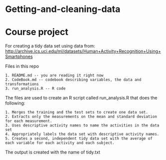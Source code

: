 # Getting-and-cleaning-data
# Course project


For creating a tidy data set using data from: 
http://archive.ics.uci.edu/ml/datasets/Human+Activity+Recognition+Using+Smartphones

Files in this repo

    1. README.md -- you are reading it right now
    2. CodeBook.md -- codebook describing variables, the data and transformations
    3. run_analysis.R -- R code

The files are used to create an R script called run_analysis.R that does the following: 

    1. Merges the training and the test sets to create one data set. 
    2. Extracts only the measurements on the mean and standard deviation for each measurement.
    3. Uses descriptive activity names to name the activities in the data set 
    4. Appropriately labels the data set with descriptive activity names. 
    5. Creates a second, independent tidy data set with the average of each variable for each activity and each subject.

The output is created with the name of tidy.txt


